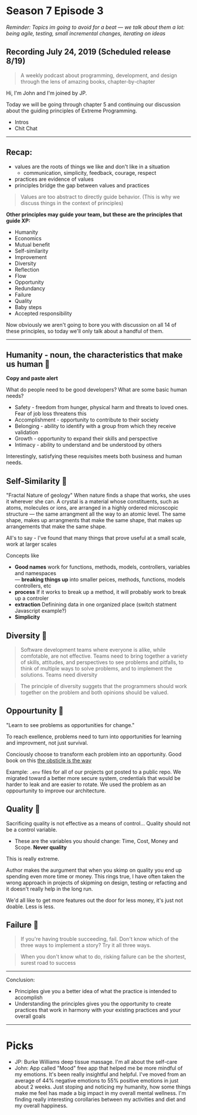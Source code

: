# Season 7 Episode 3

_Reminder: Topics im going to  avoid for a beat — we talk about them a lot: being agile, testing, small incremental changes, iterating on ideas_

## Recording July 24, 2019 (Scheduled release 8/19) 

> A weekly podcast about programming, development, and design through the lens of amazing books, chapter-by-chapter

Hi, I'm John and I'm joined by JP.

Today we will be going through chapter 5 and continuing our discussion about the guiding principles of Extreme Programming.

* Intros
* Chit Chat

---

## Recap:

* values are the roots of things we like and don't like in a situation
    - communication, simplicity, feedback, courage, respect
* practices are evidence of values
* principles bridge the gap between values and practices

> Values are too abstract to directly guide behavior. (This is why we discuss things in the context of principles)

__Other principles may guide your team, but these are the principles that guide XP:__

* Humanity
* Economics
* Mutual benefit
* Self-similarity
* Improvement
* Diversity
* Reflection
* Flow
* Opportunity
* Redundancy
* Failure
* Quality
* Baby steps
* Accepted responsibility

Now obviously we aren't going to bore you with discussion on all 14 of these principles, so today we'll only talk about a handful of them.

---

## Humanity - noun, the characteristics that make us human 🐸

__Copy and paste alert__

What do people need to be good developers? What are some basic human needs?

* Safety - freedom from hunger, physical harm and threats to loved ones. Fear of job loss threatens this
* Accomplishment - opportunity to contribute to their society
* Belonging - ability to identify with a group from which they receive validation
* Growth - opportunity to expand their skills and perspective
* Intimacy - ability to understand and be understood by others

Interestingly, satisfying these requisites meets both business and human needs.

## Self-Similarity 👻
"Fractal Nature of geology" When nature finds a shape that works, she uses it wherever she can. 
A crystal is a material whose constituents, such as atoms, molecules or ions, are arranged in a highly ordered microscopic structure — the same arrangment all the way to an atomic level. The same shape, makes up arrangments that make the same shape, that makes up arrangements that make the same shape. 

All's to say - I've found that many things that prove useful at a small scale, work at larger scales 

Concepts like
- **Good names** work for functions, methods, models, controllers, variables and namespaces  
— **breaking things up** into smaller peices, methods, functions, models controllers, etc 
- **process** If it works to break up a method, it will probably work to break up a controler
- **extraction** Definining data in one organized place (switch statment Javascript example?) 
- **Simplicity** 


## Diversity 🐸

> Software development teams where everyone is alike, while comfotable, are not effective. Teams need to bring together a variety of skills, attitudes, and perspectives to see problems and pitfalls, to think of multiple ways to solve problems, and to implement the solutions. Teams need diversity

> The principle of diversity suggets that the programmers should work together on the problem and both opinions should be valued.

## Oppourtunity 👻

"Learn to see problems as opportunities for change."

To reach exellence, problems need to turn into opportunities for learning and improvment, not just survival. 

Conciously choose to transform each problem into an opportunity. Good book on this [the obsticle is the way](https://www.amazon.com/Obstacle-Way-Timeless-Turning-Triumph/dp/1591846358)

Example: `.env` files for all of our projects got posted to a public repo. We migrated toward a better more secure system, credentials that would be harder to leak and are easier to rotate. We used the problem as an oppourtunity to improve our architecture. 

## Quality 👻
Sacrificing quality is not effective as a means of control... Quality should not be a control variable. 

- These are the variables you should change: Time, Cost, Money and Scope. **Never quality**

This is really extreme. 

Author makes the aurgument that when you skimp on quality you end up spending even more time or money. This rings true, I have often taken the wrong approach in projects of skipming on design, testing or refacting and it doesn't really help in the long run. 

We'd all like to get more features out the door for less money, it's just not doable. Less is less. 


## Failure 🐸

> If you're having trouble succeeding, fail. Don't know which of the three ways to implement a story? Try it all three ways.

> When you don't know what to do, risking failure can be the shortest, surest road to success

---

Conclusion:

* Principles give you a better idea of what the practice is intended to accomplish
* Understanding the principles gives you the opportunity to create practices that work in harmony with your existing practices and your overall goals

---

# Picks

* JP: Burke Williams deep tissue massage. I'm all about the self-care
* John: App called "Mood" free app that helped me be more mindful of my emotions. It's been really insightful and helpful. I've moved from an average of 44% negative emotions to 55% positive emotions in just about 2 weeks. Just stoping and noticing my humanity, how some things make me feel has made a big impact in my overall mental wellness. I'm finding really interesting corollaries between my activities and diet and my overall happiness. 
